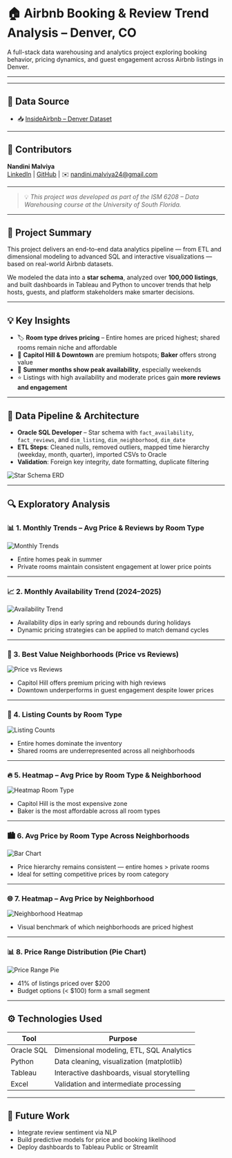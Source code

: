 # 🏠 Airbnb Booking & Review Trend Analysis – Denver, CO

A full-stack data warehousing and analytics project exploring booking behavior, pricing dynamics, and guest engagement across Airbnb listings in Denver.

---

---

## 📎 Data Source

- 📥 [InsideAirbnb – Denver Dataset](http://insideairbnb.com/get-the-data.html)

---

## 👤 Contributors

**Nandini Malviya**  
[LinkedIn](https://www.linkedin.com/in/nandini-malviya-/) | [GitHub](https://github.com/NandiniM24) | ✉️ nandini.malviya24@gmail.com

---

> 💡 *This project was developed as part of the ISM 6208 – Data Warehousing course at the University of South Florida.*

---

## 📌 Project Summary

This project delivers an end-to-end data analytics pipeline — from ETL and dimensional modeling to advanced SQL and interactive visualizations — based on real-world Airbnb datasets.

We modeled the data into a **star schema**, analyzed over **100,000 listings**, and built dashboards in Tableau and Python to uncover trends that help hosts, guests, and platform stakeholders make smarter decisions.

---

## 💡 Key Insights

- 🏷️ **Room type drives pricing** – Entire homes are priced highest; shared rooms remain niche and affordable  
- 📍 **Capitol Hill & Downtown** are premium hotspots; **Baker** offers strong value  
- 📆 **Summer months show peak availability**, especially weekends  
- ⭐ Listings with high availability and moderate prices gain **more reviews and engagement**

---

## 🧱 Data Pipeline & Architecture

- **Oracle SQL Developer** – Star schema with `fact_availability`, `fact_reviews`, and `dim_listing`, `dim_neighborhood`, `dim_date`
- **ETL Steps**: Cleaned nulls, removed outliers, mapped time hierarchy (weekday, month, quarter), imported CSVs to Oracle
- **Validation**: Foreign key integrity, date formatting, duplicate filtering

![Star Schema ERD](./sql/Picture9.png)

---

## 🔍 Exploratory Analysis

### 📊 1. Monthly Trends – Avg Price & Reviews by Room Type

![Monthly Trends](./visuals/Picture1.png)

- Entire homes peak in summer
- Private rooms maintain consistent engagement at lower price points

---

### 📈 2. Monthly Availability Trend (2024–2025)

![Availability Trend](./visuals/Picture2.png)

- Availability dips in early spring and rebounds during holidays
- Dynamic pricing strategies can be applied to match demand cycles

---

### 📍 3. Best Value Neighborhoods (Price vs Reviews)

![Price vs Reviews](./visuals/Picture3.png)

- Capitol Hill offers premium pricing with high reviews  
- Downtown underperforms in guest engagement despite lower prices

---

### 🧩 4. Listing Counts by Room Type

![Listing Counts](./visuals/Picture4.png)

- Entire homes dominate the inventory
- Shared rooms are underrepresented across all neighborhoods

---

### 🔥 5. Heatmap – Avg Price by Room Type & Neighborhood

![Heatmap Room Type](./visuals/Picture5.png)

- Capitol Hill is the most expensive zone
- Baker is the most affordable across all room types

---

### 🏙️ 6. Avg Price by Room Type Across Neighborhoods

![Bar Chart](./visuals/Picture6.png)

- Price hierarchy remains consistent — entire homes > private rooms  
- Ideal for setting competitive prices by room category

---

### 🌐 7. Heatmap – Avg Price by Neighborhood

![Neighborhood Heatmap](./visuals/Picture7.png)

- Visual benchmark of which neighborhoods are priced highest

---

### 📊 8. Price Range Distribution (Pie Chart)

![Price Range Pie](./visuals/Picture8.png)

- 41% of listings priced over $200
- Budget options (< $100) form a small segment

---

## ⚙️ Technologies Used

| Tool         | Purpose                                    |
|--------------|--------------------------------------------|
| Oracle SQL   | Dimensional modeling, ETL, SQL Analytics   |
| Python       | Data cleaning, visualization (matplotlib)  |
| Tableau      | Interactive dashboards, visual storytelling|
| Excel        | Validation and intermediate processing     |

---


## 🚀 Future Work

- Integrate review sentiment via NLP  
- Build predictive models for price and booking likelihood  
- Deploy dashboards to Tableau Public or Streamlit

